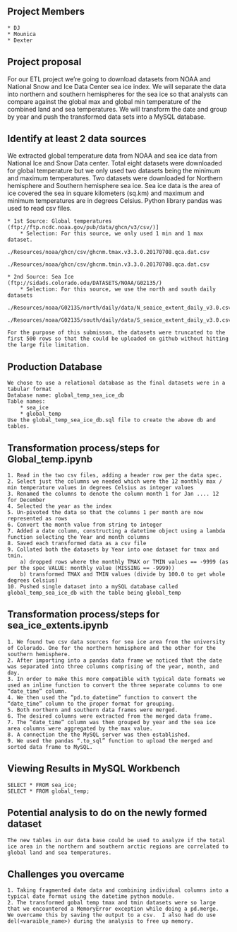 ## Project Members
    * DJ
    * Mounica
    * Dexter

## Project proposal
For our ETL project we’re going to download datasets from NOAA and National Snow and Ice Data Center sea ice index. We will separate the data into northern and southern hemispheres for the sea ice so that analysts can compare against the global max and global min temperature of the combined land and sea temperatures. We will transform the date and group by year and push the transformed data sets into a MySQL database.

## Identify at least 2 data sources
We extracted global temperature data from NOAA and sea ice data from National Ice and Snow Data center. Total eight datasets were downloaded for global temperature but we only used two datasets being the minimum and maximum temperatures. Two datasets were downloaded for Northern hemisphere and Southern hemisphere sea ice. Sea ice data is the area of ice covered the sea in square kilometers (sq.km) and maximum and minimum temperatures are in degrees Celsius. Python library pandas was used to read csv files.

    * 1st Source: Global temperatures (ftp://ftp.ncdc.noaa.gov/pub/data/ghcn/v3/csv/)]
        * Selection: For this source, we only used 1 min and 1 max dataset.
            ./Resources/noaa/ghcn/csv/ghcnm.tmax.v3.3.0.20170708.qca.dat.csv
            ./Resources/noaa/ghcn/csv/ghcnm.tmin.v3.3.0.20170708.qca.dat.csv

    * 2nd Source: Sea Ice (ftp://sidads.colorado.edu/DATASETS/NOAA/G02135/)
        * Selection: For this source, we use the north and south daily datasets
            ./Resources/noaa/G02135/north/daily/data/N_seaice_extent_daily_v3.0.csv
            ./Resources/noaa/G02135/south/daily/data/S_seaice_extent_daily_v3.0.csv

    For the purpose of this submisson, the datasets were truncated to the first 500 rows so that the could be uploaded on github without hitting the large file limitation.

## Production Database
    We chose to use a relational database as the final datasets were in a tabular format
    Database name: global_temp_sea_ice_db
    Table names:
        * sea_ice
        * global_temp
    Use the global_temp_sea_ice_db.sql file to create the above db and tables.

## Transformation process/steps for Global_temp.ipynb
    1. Read in the two csv files, adding a header row per the data spec.
    2. Select just the columns we needed which were the 12 monthly max / min temperature values in degrees Celsius as integer values
    3. Renamed the columns to denote the column month 1 for Jan .... 12 for December
    4. Selected the year as the index
    5. Un-pivoted the data so that the columns 1 per month are now represented as rows
    6. Convert the month value from string to integer
    7. Added a date column, constructing a datetime object using a lambda function selecting the Year and month columns
    8. Saved each transformed data as a csv file
    9. Collated both the datasets by Year into one dataset for tmax and tmin.
        a) dropped rows where the monthly TMAX or TMIN values == -9999 (as per the spec VALUE: monthly value (MISSING == -9999))
        b) transformed TMAX and TMIN values (divide by 100.0 to get whole degrees Celsius)
    10. Pushed single dataset into a mySQL database called global_temp_sea_ice_db with the table being global_temp

## Transformation process/steps for sea_ice_extents.ipynb
    1. We found two csv data sources for sea ice area from the university of Colorado. One for the northern hemisphere and the other for the southern hemisphere. 
    2. After importing into a pandas data frame we noticed that the date was separated into three columns comprising of the year, month, and day. 
    3. In order to make this more compatible with typical date formats we used an inline function to convert the three separate columns to one “date_time” column. 
    4. We then used the “pd.to_datetime” function to convert the “date_time” column to the proper format for grouping.
    5. Both northern and southern data frames were merged.
    6. The desired columns were extracted from the merged data frame. 
    7. The “date_time” column was then grouped by year and the sea ice area columns were aggregated by the max value. 
    8. A connection the the MySQL server was then established.
    9. We used the pandas “.to_sql” function to upload the merged and sorted data frame to MySQL.

## Viewing Results in MySQL Workbench
    SELECT * FROM sea_ice;
    SELECT * FROM global_temp;

## Potential analysis to do on the newly formed dataset
    The new tables in our data base could be used to analyze if the total ice area in the northern and southern arctic regions are correlated to global land and sea temperatures.

## Challenges you overcame
    1. Taking fragmented date data and combining individual columns into a typical date format using the datetime python module.
    2. The transformed gobal temp tmax and tmin datasets were so large that we encountered a MemoryError exception while doing a pd.merge.  We overcame this by saving the output to a csv.  I also had do use del(<varaible_name>) during the analysis to free up memory.